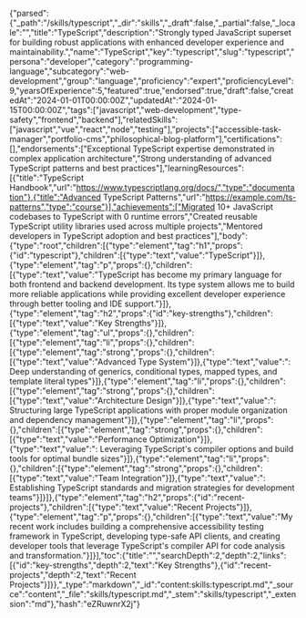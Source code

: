 {"parsed":{"_path":"/skills/typescript","_dir":"skills","_draft":false,"_partial":false,"_locale":"","title":"TypeScript","description":"Strongly typed JavaScript superset for building robust applications with enhanced developer experience and maintainability.","name":"TypeScript","key":"typescript","slug":"typescript","persona":"developer","category":"programming-language","subcategory":"web-development","group":"language","proficiency":"expert","proficiencyLevel":9,"yearsOfExperience":5,"featured":true,"endorsed":true,"draft":false,"createdAt":"2024-01-01T00:00:00Z","updatedAt":"2024-01-15T00:00:00Z","tags":["javascript","web-development","type-safety","frontend","backend"],"relatedSkills":["javascript","vue","react","node","testing"],"projects":["accessible-task-manager","portfolio-cms","philosophical-blog-platform"],"certifications":[],"endorsements":["Exceptional TypeScript expertise demonstrated in complex application architecture","Strong understanding of advanced TypeScript patterns and best practices"],"learningResources":[{"title":"TypeScript Handbook","url":"https://www.typescriptlang.org/docs/","type":"documentation"},{"title":"Advanced TypeScript Patterns","url":"https://example.com/ts-patterns","type":"course"}],"achievements":["Migrated 10+ JavaScript codebases to TypeScript with 0 runtime errors","Created reusable TypeScript utility libraries used across multiple projects","Mentored developers in TypeScript adoption and best practices"],"body":{"type":"root","children":[{"type":"element","tag":"h1","props":{"id":"typescript"},"children":[{"type":"text","value":"TypeScript"}]},{"type":"element","tag":"p","props":{},"children":[{"type":"text","value":"TypeScript has become my primary language for both frontend and backend development. Its type system allows me to build more reliable applications while providing excellent developer experience through better tooling and IDE support."}]},{"type":"element","tag":"h2","props":{"id":"key-strengths"},"children":[{"type":"text","value":"Key Strengths"}]},{"type":"element","tag":"ul","props":{},"children":[{"type":"element","tag":"li","props":{},"children":[{"type":"element","tag":"strong","props":{},"children":[{"type":"text","value":"Advanced Type System"}]},{"type":"text","value":": Deep understanding of generics, conditional types, mapped types, and template literal types"}]},{"type":"element","tag":"li","props":{},"children":[{"type":"element","tag":"strong","props":{},"children":[{"type":"text","value":"Architecture Design"}]},{"type":"text","value":": Structuring large TypeScript applications with proper module organization and dependency management"}]},{"type":"element","tag":"li","props":{},"children":[{"type":"element","tag":"strong","props":{},"children":[{"type":"text","value":"Performance Optimization"}]},{"type":"text","value":": Leveraging TypeScript's compiler options and build tools for optimal bundle sizes"}]},{"type":"element","tag":"li","props":{},"children":[{"type":"element","tag":"strong","props":{},"children":[{"type":"text","value":"Team Integration"}]},{"type":"text","value":": Establishing TypeScript standards and migration strategies for development teams"}]}]},{"type":"element","tag":"h2","props":{"id":"recent-projects"},"children":[{"type":"text","value":"Recent Projects"}]},{"type":"element","tag":"p","props":{},"children":[{"type":"text","value":"My recent work includes building a comprehensive accessibility testing framework in TypeScript, developing type-safe API clients, and creating developer tools that leverage TypeScript's compiler API for code analysis and transformation."}]}],"toc":{"title":"","searchDepth":2,"depth":2,"links":[{"id":"key-strengths","depth":2,"text":"Key Strengths"},{"id":"recent-projects","depth":2,"text":"Recent Projects"}]}},"_type":"markdown","_id":"content:skills:typescript.md","_source":"content","_file":"skills/typescript.md","_stem":"skills/typescript","_extension":"md"},"hash":"eZRuwnrX2j"}